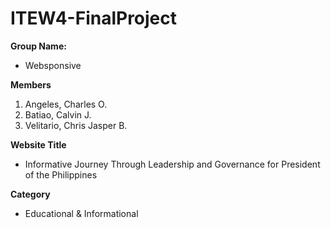 # ITEW4-FinalProject

**Group Name:**

- Websponsive

**Members**

1. Angeles, Charles O.
2. Batiao, Calvin J.
3. Velitario, Chris Jasper B.

**Website Title**

- Informative Journey Through Leadership and Governance for President of the Philippines

**Category**

- Educational & Informational
